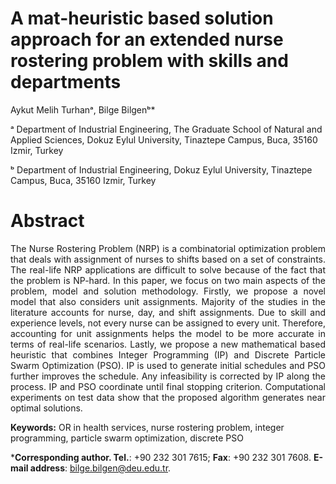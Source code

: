 A mat-heuristic based solution approach for an extended nurse rostering problem with skills and departments
====================
Aykut Melih Turhanᵃ, Bilge Bilgenᵇ*

ᵃ Department of Industrial Engineering, The Graduate School of Natural and Applied Sciences, Dokuz Eylul University, Tinaztepe Campus, Buca, 35160 Izmir, Turkey

ᵇ Department of Industrial Engineering, Dokuz Eylul University, Tinaztepe Campus, Buca, 35160 Izmir, Turkey



Abstract
====================
<p align="justify">The Nurse Rostering Problem (NRP) is a combinatorial optimization problem that deals with assignment of nurses to shifts based on a set of constraints. The real-life NRP applications are difficult to solve because of the fact that the problem is NP-hard. In this paper, we focus on two main aspects of the problem, model and solution methodology. Firstly, we propose a novel model that also considers unit assignments. Majority of the studies in the literature accounts for nurse, day, and shift assignments. Due to skill and experience levels, not every nurse can be assigned to every unit. Therefore, accounting for unit assignments helps the model to be more accurate in terms of real-life scenarios. Lastly, we propose a new mathematical based heuristic that combines Integer Programming (IP) and Discrete Particle Swarm Optimization (PSO). IP is used to generate initial schedules and PSO further improves the schedule. Any infeasibility is corrected by IP along the process. IP and PSO coordinate until final stopping criterion. Computational experiments on test data show that the proposed algorithm generates near optimal solutions.</p>

**Keywords:**
OR in health services, nurse rostering problem, integer programming, particle swarm optimization, discrete PSO

***Corresponding author. Tel.**: +90 232 301 7615; **Fax**: +90 232 301 7608.
**E-mail address**: bilge.bilgen@deu.edu.tr.
